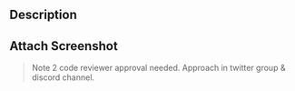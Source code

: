 ## Description


## Attach Screenshot


> Note 2 code reviewer approval needed. Approach in twitter group & discord channel.
